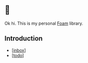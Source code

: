 # 🤯

Ok hi. This is my personal [Foam](https://foambubble.github.io/foam/) library.

## Introduction

- [[inbox]]
- [[todo]]


[//begin]: # "Autogenerated link references for markdown compatibility"
[inbox]: inbox "Inbox"
[todo]: todo "Todo"
[//end]: # "Autogenerated link references"